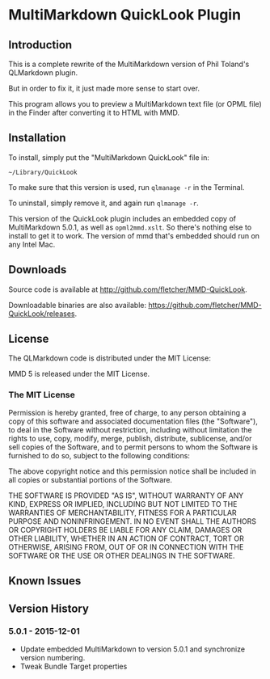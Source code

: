 # MultiMarkdown QuickLook Plugin #

## Introduction ##

This is a complete rewrite of the MultiMarkdown version of Phil Toland's QLMarkdown plugin. 

But in order to fix it, it just made more sense to start over.

This program allows you to preview a MultiMarkdown text file (or OPML file) in the Finder after converting it to HTML with MMD.

## Installation ##

To install, simply put the "MultiMarkdown QuickLook" file in:

	~/Library/QuickLook

To make sure that this version is used, run `qlmanage -r` in the Terminal.

To uninstall, simply remove it, and again run `qlmanage -r`.

This version of the QuickLook plugin includes an embedded copy of MultiMarkdown 5.0.1, as well as `opml2mmd.xslt`.  So there's nothing else to install to get it to work.  The version of mmd that's embedded should run on any Intel Mac.


## Downloads ##


Source code is available at <http://github.com/fletcher/MMD-QuickLook>.

Downloadable binaries are also available: <https://github.com/fletcher/MMD-QuickLook/releases>.


## License ##

The QLMarkdown code is distributed under the MIT License:

MMD 5 is released under the MIT License.


### The MIT License ###

Permission is hereby granted, free of charge, to any person obtaining a copy
of this software and associated documentation files (the "Software"), to deal
in the Software without restriction, including without limitation the rights
to use, copy, modify, merge, publish, distribute, sublicense, and/or sell
copies of the Software, and to permit persons to whom the Software is
furnished to do so, subject to the following conditions:

The above copyright notice and this permission notice shall be included in
all copies or substantial portions of the Software.

THE SOFTWARE IS PROVIDED "AS IS", WITHOUT WARRANTY OF ANY KIND, EXPRESS OR
IMPLIED, INCLUDING BUT NOT LIMITED TO THE WARRANTIES OF MERCHANTABILITY,
FITNESS FOR A PARTICULAR PURPOSE AND NONINFRINGEMENT. IN NO EVENT SHALL THE
AUTHORS OR COPYRIGHT HOLDERS BE LIABLE FOR ANY CLAIM, DAMAGES OR OTHER
LIABILITY, WHETHER IN AN ACTION OF CONTRACT, TORT OR OTHERWISE, ARISING FROM,
OUT OF OR IN CONNECTION WITH THE SOFTWARE OR THE USE OR OTHER DEALINGS IN
THE SOFTWARE.

## Known Issues ##



## Version History ##

### 5.0.1 - 2015-12-01 ###

* Update embedded MultiMarkdown to version 5.0.1 and synchronize version numbering.
* Tweak Bundle Target properties

